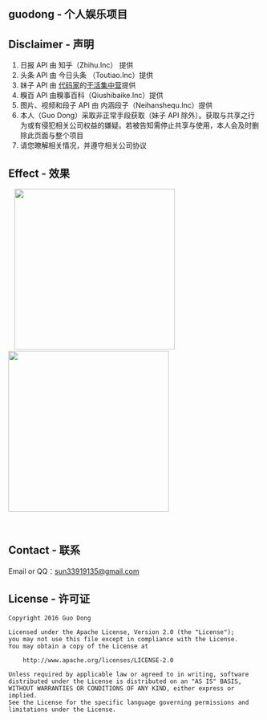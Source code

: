 ## guodong - 个人娱乐项目

## Disclaimer - 声明
1.  日报 API 由 知乎（Zhihu.Inc） 提供
2.  头条 API 由 今日头条 （Toutiao.Inc）提供
3.  妹子 API 由 [代码家](http://daimajia.com/)的[干活集中营](http://gank.io/)提供
4. 糗百 API 由糗事百科（Qiushibaike.Inc）提供
5. 图片、视频和段子 API 由 内涵段子（Neihanshequ.Inc）提供
6. 本人（Guo Dong）采取非正常手段获取（妹子 API 除外）。获取与共享之行为或有侵犯相关公司权益的嫌疑。若被告知需停止共享与使用，本人会及时删除此页面与整个项目
7. 请您暸解相关情况，并遵守相关公司协议

## Effect - 效果
<p>
    <img src="http://47.97.114.8:3000/guodongAndroid/Dou/src/master/QQ%e5%9b%be%e7%89%8720161118094617.gif" width="320"/>
    <img src="http://47.97.114.8:3000/guodongAndroid/Dou/src/master/picture.gif" width="320"/>
</p> 

## Contact - 联系
Email or QQ：sun33919135@gmail.com

## License - 许可证
    Copyright 2016 Guo Dong

    Licensed under the Apache License, Version 2.0 (the "License");
    you may not use this file except in compliance with the License.
    You may obtain a copy of the License at

        http://www.apache.org/licenses/LICENSE-2.0

    Unless required by applicable law or agreed to in writing, software
    distributed under the License is distributed on an "AS IS" BASIS,
    WITHOUT WARRANTIES OR CONDITIONS OF ANY KIND, either express or implied.
    See the License for the specific language governing permissions and
    limitations under the License.
